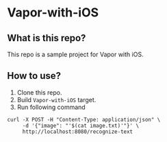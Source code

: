 # Vapor-with-iOS

## What is this repo?
This repo is a sample project for Vapor with iOS.

## How to use?
1. Clone this repo.
2. Build `Vapor-with-iOS` target.
3. Run following command

```
curl -X POST -H "Content-Type: application/json" \
     -d '{"image": "'$(cat image.txt)'"}' \
     http://localhost:8080/recognize-text
```